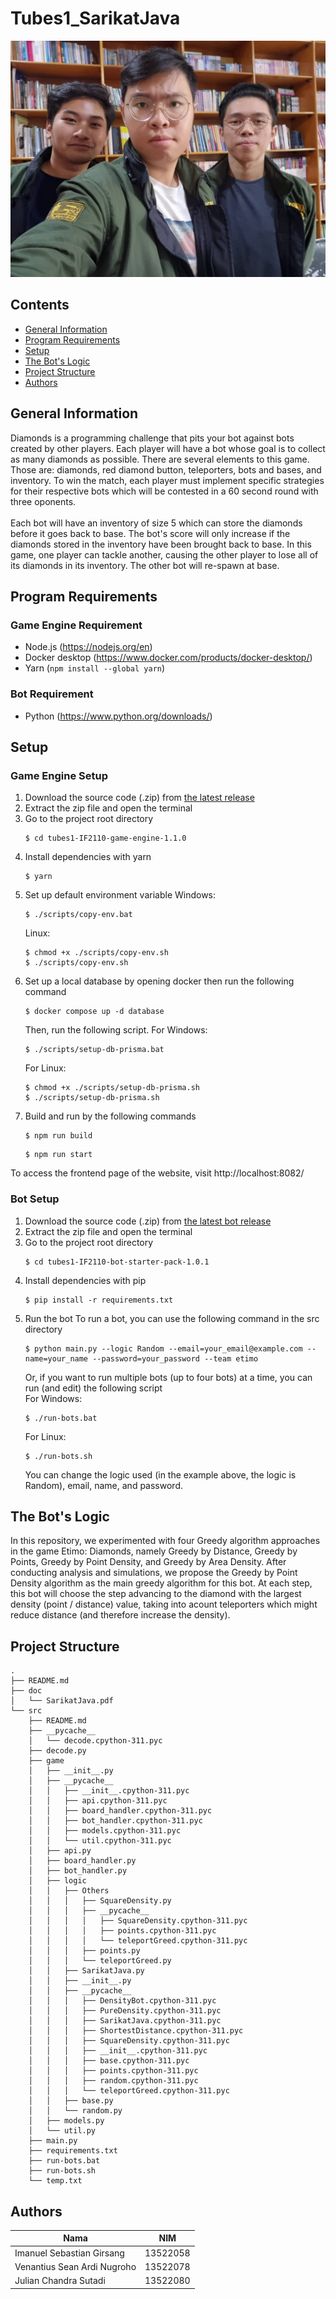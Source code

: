 # Tubes1_SarikatJava

![image](img/cover.jpg)

## Contents
- [General Information](#general-information)
- [Program Requirements](#program-requirements)
- [Setup](#setup)
- [The Bot's Logic](#the-bots-logic)
- [Project Structure](#project-structure)
- [Authors](#authors)

## General Information
Diamonds is a programming challenge that pits your bot against bots created by other players. Each player will have a bot whose goal is to collect as many diamonds as possible. There are several elements to this game. Those are: diamonds, red diamond button, teleporters, bots and bases, and inventory. To win the match, each player must implement specific strategies for their respective bots which will be contested in a 60 second round with three oponents.
<br>
<br>
Each bot will have an inventory of size 5 which can store the diamonds before it goes back to base. The bot's score will only increase if the diamonds stored in the inventory have been brought back to base. In this game, one player can tackle another, causing the other player to lose all of its diamonds in its inventory. The other bot will re-spawn at base.

## Program Requirements
### Game Engine Requirement
- Node.js (https://nodejs.org/en) 
- Docker desktop (https://www.docker.com/products/docker-desktop/) 
- Yarn (`npm install --global yarn`)
### Bot Requirement
- Python (https://www.python.org/downloads/)

## Setup
### Game Engine Setup
1. Download the source code (.zip) from [the latest release](https://github.com/haziqam/tubes1-IF2211-game-engine/releases/tag/v1.1.0)
2. Extract the zip file and open the terminal
3. Go to the project root directory
    ```
    $ cd tubes1-IF2110-game-engine-1.1.0
    ```
4. Install dependencies with yarn
    ```
    $ yarn
    ```
5. Set up default environment variable
    Windows:
    ```
    $ ./scripts/copy-env.bat
    ```
    Linux:
    ```
    $ chmod +x ./scripts/copy-env.sh
    $ ./scripts/copy-env.sh
    ```
6. Set up a local database by opening docker then run the following command
    ```
    $ docker compose up -d database
    ```
    Then, run the following script. For Windows:
    ```
    $ ./scripts/setup-db-prisma.bat
    ```
    For Linux:
    ```
    $ chmod +x ./scripts/setup-db-prisma.sh
    $ ./scripts/setup-db-prisma.sh
    ```
7. Build and run by the following commands
    ```
    $ npm run build
    ```
    ```
    $ npm run start
    ```
To access the frontend page of the website, visit http://localhost:8082/

### Bot Setup
1. Download the source code (.zip) from [the latest bot release](https://github.com/haziqam/tubes1-IF2211-bot-starter-pack/releases/tag/v1.0.1)
2. Extract the zip file and open the terminal
3. Go to the project root directory
    ```
    $ cd tubes1-IF2110-bot-starter-pack-1.0.1
    ```
4. Install dependencies with pip
    ```
    $ pip install -r requirements.txt
    ```
5. Run the bot
    To run a bot, you can use the following command in the src directory
    ```
    $ python main.py --logic Random --email=your_email@example.com --name=your_name --password=your_password --team etimo
    ```
    Or, if you want to run multiple bots (up to four bots) at a time, you can run (and edit) the following script<br>
    For Windows:
    ```
    $ ./run-bots.bat
    ```
    For Linux:
    ```
    $ ./run-bots.sh
    ```
    You can change the logic used (in the example above, the logic is Random), email, name, and password.

## The Bot's Logic
In this repository, we experimented with four Greedy algorithm approaches in the game Etimo: Diamonds, namely Greedy by Distance, Greedy by Points, Greedy by Point Density, and Greedy by Area Density. After conducting analysis and simulations, we propose the Greedy by Point Density algorithm as the main greedy algorithm for this bot. At each step, this bot will choose the step advancing to the diamond with the largest density (point / distance) value, taking into acount teleporters which might reduce distance (and therefore increase the density).

## Project Structure
```
.
├── README.md
├── doc
│   └── SarikatJava.pdf
└── src
    ├── README.md
    ├── __pycache__
    │   └── decode.cpython-311.pyc
    ├── decode.py
    ├── game
    │   ├── __init__.py
    │   ├── __pycache__
    │   │   ├── __init__.cpython-311.pyc
    │   │   ├── api.cpython-311.pyc
    │   │   ├── board_handler.cpython-311.pyc
    │   │   ├── bot_handler.cpython-311.pyc
    │   │   ├── models.cpython-311.pyc
    │   │   └── util.cpython-311.pyc
    │   ├── api.py
    │   ├── board_handler.py
    │   ├── bot_handler.py
    │   ├── logic
    │   │   ├── Others
    │   │   │   ├── SquareDensity.py
    │   │   │   ├── __pycache__
    │   │   │   │   ├── SquareDensity.cpython-311.pyc
    │   │   │   │   ├── points.cpython-311.pyc
    │   │   │   │   └── teleportGreed.cpython-311.pyc
    │   │   │   ├── points.py
    │   │   │   └── teleportGreed.py
    │   │   ├── SarikatJava.py
    │   │   ├── __init__.py
    │   │   ├── __pycache__
    │   │   │   ├── DensityBot.cpython-311.pyc
    │   │   │   ├── PureDensity.cpython-311.pyc
    │   │   │   ├── SarikatJava.cpython-311.pyc
    │   │   │   ├── ShortestDistance.cpython-311.pyc
    │   │   │   ├── SquareDensity.cpython-311.pyc
    │   │   │   ├── __init__.cpython-311.pyc
    │   │   │   ├── base.cpython-311.pyc
    │   │   │   ├── points.cpython-311.pyc
    │   │   │   ├── random.cpython-311.pyc
    │   │   │   └── teleportGreed.cpython-311.pyc
    │   │   ├── base.py
    │   │   └── random.py
    │   ├── models.py
    │   └── util.py
    ├── main.py
    ├── requirements.txt
    ├── run-bots.bat
    ├── run-bots.sh
    └── temp.txt
```
## Authors
| Nama                  | NIM      |
| --------------------- | -------- |
| Imanuel Sebastian Girsang  | 13522058 |
| Venantius Sean Ardi Nugroho | 13522078 |
| Julian Chandra Sutadi | 13522080 |